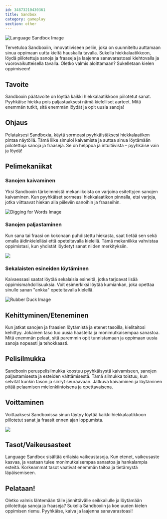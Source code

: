 ```yaml
---
id: 34873210430361
title: Sandbox
category: gameplay
section: other
---
```

![Language Sandbox Image](https://help.studycat.com/hc/article_attachments/34873193987353)

Tervetuloa Sandboxiin, innovatiiviseen peliin, joka on suunniteltu auttamaan sinua oppimaan uutta kieltä hauskalla tavalla. Sukella hiekkalaatikkoon, löydä piilotettuja sanoja ja fraaseja ja laajenna sanavarastoasi kiehtovalla ja vuorovaikutteisella tavalla. Oletko valmis aloittamaan? Sukelletaan kielen oppimiseen!

## Tavoite

Sandboxin päätavoite on löytää kaikki hiekkalaatikkoon piilotetut sanat. Pyyhkäise hiekka pois paljastaaksesi nämä kielelliset aarteet. Mitä enemmän tutkit, sitä enemmän löydät ja opit uusia sanoja!

## Ohjaus

Pelataksesi Sandboxia, käytä sormeasi pyyhkäistäksesi hiekkalaatikon pintaa näytöllä. Tämä liike simuloi kaivamista ja auttaa sinua löytämään piilotettuja sanoja ja fraaseja. Se on helppoa ja intuitiivista – pyyhkäise vain ja löydä!

## Pelimekaniikat

### Sanojen kaivaminen

Yksi Sandboxin tärkeimmistä mekaniikoista on varjoina esitettyjen sanojen kaivaminen. Kun pyyhkäiset sormeasi hiekkalaatikon pinnalla, etsi varjoja, jotka viittaavat hiekan alla piileviin sanoihin ja fraaseihin.

![Digging for Words Image](https://help.studycat.com/hc/article_attachments/34873193990169)

### Sanojen paljastaminen

Kun sana tai fraasi on kokonaan puhdistettu hiekasta, saat tietää sen sekä omalla äidinkielelläsi että opeteltavalla kielellä. Tämä mekaniikka vahvistaa oppimistasi, kun yhdistät löydetyt sanat niiden merkityksiin.

![](https://help.studycat.com/hc/article_attachments/34967533998745)

### Sekalaisten esineiden löytäminen

Kaivaessasi saatat löytää sekalaisia esineitä, jotka tarjoavat lisää oppimismahdollisuuksia. Voit esimerkiksi löytää kumiankan, joka opettaa sinulle sanan "ankka" opeteltavalla kielellä.

![Rubber Duck Image](https://help.studycat.com/hc/article_attachments/34873210402585)

## Kehittyminen/Eteneminen

Kun jatkat sanojen ja fraasien löytämistä ja etenet tasoilla, kielitaitosi kehittyy. Jokainen taso tuo uusia haasteita ja monimutkaisempaa sanastoa. Mitä enemmän pelaat, sitä paremmin opit tunnistamaan ja oppimaan uusia sanoja nopeasti ja tehokkaasti.

## Pelisilmukka

Sandboxin peruspelisilmukka koostuu pyyhkäisystä kaivamiseen, sanojen paljastamisesta ja esteiden välttämisestä. Tämä silmukka toistuu, kun selvität kunkin tason ja siirryt seuraavaan. Jatkuva kaivaminen ja löytäminen pitää pelaamisen mielenkiintoisena ja opettavaisena.

## Voittaminen

Voittaaksesi Sandboxissa sinun täytyy löytää kaikki hiekkalaatikkoon piilotetut sanat ja fraasit ennen ajan loppumista.

![](https://help.studycat.com/hc/article_attachments/34967564471577)

## Tasot/Vaikeusasteet

Language Sandbox sisältää erilaisia vaikeustasoja. Kun etenet, vaikeusaste kasvaa, ja vastaan tulee monimutkaisempaa sanastoa ja hankalampia esteitä. Korkeammat tasot vaativat enemmän taitoa ja tietämystä läpäisemiseen.

## Pelataan!

Oletko valmis lähtemään tälle jännittävälle seikkailulle ja löytämään piilotettuja sanoja ja fraaseja? Sukella Sandboxiin ja koe uuden kielen oppimisen riemu. Pyyhkäise, kaiva ja laajenna sanavarastoasi!

